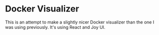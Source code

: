 # Docker Visualizer

This is an attempt to make a slightly nicer Docker visualizer than the one I was using previously. It's using React and Joy UI.
